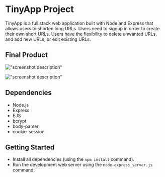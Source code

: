 # TinyApp Project

TinyApp is a full stack web application built with Node and Express that allows users to shorten long URLs.
Users need to signup in order to create their own short URLs. Users have the flexibility to delete unwanted URLs, and add new URLs, or edit existing URLs.

## Final Product

!["screenshot description"](#)

!["screenshot description"](#)

## Dependencies

- Node.js
- Express
- EJS
- bcrypt
- body-parser
- cookie-session

## Getting Started

- Install all dependencies (using the `npm install` command).
- Run the development web server using the `node express_server.js` command.